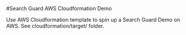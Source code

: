 #Search Guard AWS Cloudformation Demo

Use AWS Cloudformation template to spin up a Search Guard Demo on AWS. See cloudformation/target/ folder.